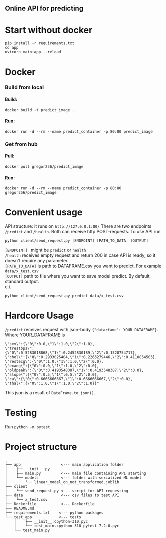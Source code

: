Online API for predicting
----
# Start without docker
```commandline
pip install -r requirements.txt
cd app
uvicorn main:app --reload    
```

# Docker

### Build from local
#### Build:
```commandline
docker build -t predict_image .
```

#### Run:
```commandline
docker run -d --rm --name predict_container -p 80:80 predict_image
```
### Get from hub
#### Pull:
```commandline
docker pull gregor256/predict_image
```
#### Run:
```commandline
docker run -d --rm --name predict_container -p 80:80 gregor256/predict_image
```
# Convenient usage
API structure: it runs on
`http://127.0.0.1:80/`
There are two endpoints
`/predict` and `/health`.
Both can receive http POST-requests.
To use API run 
``` 
python client/send_request.py [ENDPOINT] [PATH_TO_DATA] [OUTPUT]
```

```[ENDPOINT] ``` might be `predict` or `health` <br>
`/health` receives empty request and return 200 in case API is ready, so it doesn't require any parameter. <br>
```[PATH_TO_DATA]``` is path to DATAFRAME.csv you want to predict. For example `data/x_test.csv` <br>
```[OUTPUT]``` path to file where you want to save model predict. By default, standard output. <br>
e.i.
```
python client/send_request.py predict data/x_test.csv
```
# Hardcore Usage
`/predict` receives request with json-body `{"datarfame": YOUR_DATAFRAME}`. 
Where YOUR_DATAFRAME is 
```
\"sex\":{\"0\":0.0,\"1\":1.0,\"2\":1.0},
\"trestbps\":{\"0\":0.5283018868,\"1\":0.2452830189,\"2\":0.1320754717},
\"chol\":{\"0\":0.2933025404,\"1\":0.2263279446,\"2\":0.4110854503},
\"restecg\":{\"0\":1.0,\"1\":1.0,\"2\":0.0},
\"exang\":{\"0\":0.0,\"1\":1.0,\"2\":0.0},
\"oldpeak\":{\"0\":0.4193548387,\"1\":0.4193548387,\"2\":0.0},
\"slope\":{\"0\":0.5,\"1\":0.5,\"2\":0.0},
\"ca\":{\"0\":0.6666666667,\"1\":0.6666666667,\"2\":0.0},
\"thal\":{\"0\":1.0,\"1\":1.0,\"2\":1.0}}"
```
This json is a result of ```DataFrame.to_json()```.
# Testing
Run
```python -m pytest```
# Project structure
```
.
├── app                  <--- main application folder                                            
│    ├── __init__.py 
│    ├── main.py         <--- main file containing API starting
│    └── models          <--- folder with serialized ML model
│        └── linear_model_on_not_transformed.joblib
├── client
│    └── send_request.py <--- script for API requesting
├── data                 <--- csv files to test API
│    └── x_test.csv
├── Dockerfile           <--- Dockerfile
├── README.md
├── requirements.txt    <--- python packages
└── test_app            <--- tests
    │    ├── __init__.cpython-310.pyc
    │    └── test_main.cpython-310-pytest-7.2.0.pyc
    └── test_main.py
```